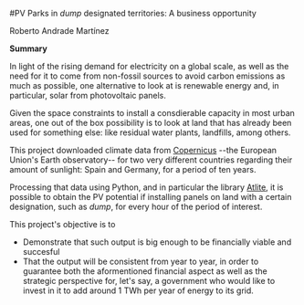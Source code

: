 #PV Parks in *dump* designated territories: A business opportunity

Roberto Andrade Martínez

**Summary**

In light of the rising demand for electricity on a global scale, as well as the need for it to come from non-fossil sources to avoid carbon emissions as much as possible, one alternative to look at is renewable energy and, in particular, solar from photovoltaic panels.

Given the space constraints to install a consdierable capacity in most urban areas, one out of the box possibility is to look at land that has already been used for something else: like residual water plants, landfills, among others.

This project downloaded climate data from [Copernicus](https://www.copernicus.eu/en) --the European Union's Earth observatory-- for two very different countries regarding their amount of sunlight: Spain and Germany, for a period of ten years.

Processing that data using Python, and in particular the library [Atlite](https://atlite.readthedocs.io/en/latest/), it is possible to obtain the PV potential if installing panels on land with a certain designation, such as *dump*, for every hour of the period of interest.

This project's objective is to 

- Demonstrate that such output is big enough to be financially viable and succesful
- That the output will be consistent from year to year, in order to guarantee both the aformentioned financial aspect as well as the strategic perspective for, let's say, a government who would like to invest in it to add around 1 TWh per year of energy to its grid.
